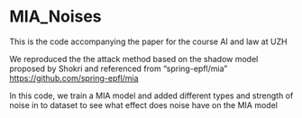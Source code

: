 # MIA_Noises

This is the code accompanying the paper for the course AI and law at UZH

We reproduced the the attack method based on the shadow model proposed by Shokri and referenced from “spring-epfl/mia” https://github.com/spring-epfl/mia

In this code, we train a MIA model and added different types and strength of noise in to dataset to see what effect does noise have on the MIA model
